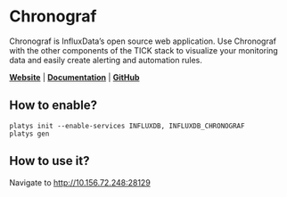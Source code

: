 # Chronograf

Chronograf is InfluxData’s open source web application. Use Chronograf with the other components of the TICK stack to visualize your monitoring data and easily create alerting and automation rules.

**[Website](https://www.influxdata.com/time-series-platform/chronograf/)** | **[Documentation](https://docs.influxdata.com/chronograf/v1.7)** | **[GitHub](https://github.com/influxdata/chronograf)**

## How to enable?

```
platys init --enable-services INFLUXDB, INFLUXDB_CHRONOGRAF
platys gen
```

## How to use it?

Navigate to <http://10.156.72.248:28129>